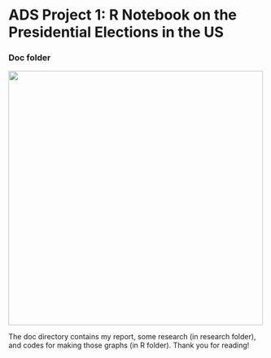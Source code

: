 # ADS Project 1:  R Notebook on the Presidential Elections in the US

### Doc folder


<img src="../figs/title2.jpeg" width="500">

The doc directory contains my report, some research (in research folder), and codes for making those graphs (in R folder). Thank you for reading!
